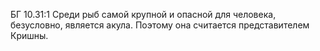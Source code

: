 БГ 10.31:1	Среди рыб самой крупной и опасной для человека, безусловно, является акула. Поэтому она считается представителем Кришны.